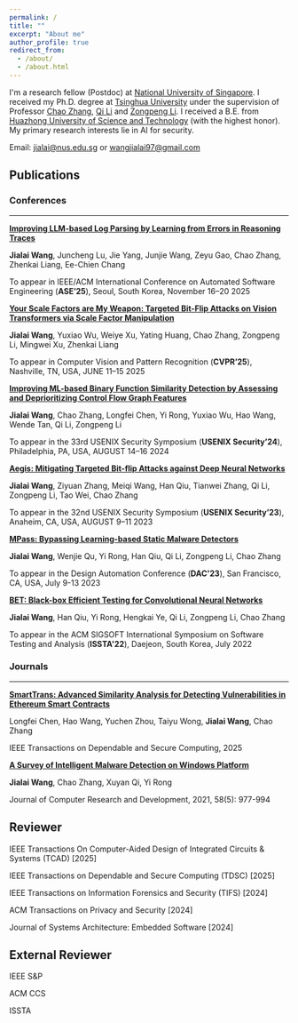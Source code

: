 ```yaml
---
permalink: /
title: ""
excerpt: "About me"
author_profile: true
redirect_from: 
  - /about/
  - /about.html
---
```

I'm a research fellow (Postdoc) at [National University of Singapore](https://www.nus.edu.sg/).
I received my Ph.D. degree at [Tsinghua University](https://www.tsinghua.edu.cn/en/) under the supervision of Professor [Chao Zhang](https://netsec.ccert.edu.cn/people/chaoz), [Qi Li](https://sites.google.com/site/qili2012/) and [Zongpeng Li](https://scholar.google.com/citations?user=UnsBY_AAAAAJ&hl=zh-CN). I received a B.E. from [Huazhong University of Science and Technology](https://english.hust.edu.cn/) (with the highest honor). 
My primary research interests lie in AI for security.

Email: jialai@nus.edu.sg or wangjialai97@gmail.com


Publications
------------------
### Conferences 
------------------
[**Improving LLM-based Log Parsing by Learning from Errors in Reasoning Traces**]()

**Jialai Wang**, Juncheng Lu, Jie Yang, Junjie Wang, Zeyu Gao, Chao Zhang, Zhenkai Liang, Ee-Chien Chang

To appear in IEEE/ACM International Conference on Automated Software Engineering (__ASE’25__), Seoul, South Korea, November 16–20 2025

[**Your Scale Factors are My Weapon: Targeted Bit-Flip Attacks on Vision Transformers via Scale Factor Manipulation**]()

**Jialai Wang**, Yuxiao Wu, Weiye Xu, Yating Huang, Chao Zhang, Zongpeng Li, Mingwei Xu, Zhenkai Liang

To appear in Computer Vision and Pattern Recognition (__CVPR’25__), Nashville, TN, USA, JUNE 11–15 2025

[**Improving ML-based Binary Function Similarity Detection by Assessing and Deprioritizing Control Flow Graph Features**]()

**Jialai Wang**, Chao Zhang, Longfei Chen, Yi Rong, Yuxiao Wu, Hao Wang, Wende Tan, Qi Li, Zongpeng Li

To appear in the 33rd USENIX Security Symposium (__USENIX Security’24__), Philadelphia, PA, USA, AUGUST 14–16 2024

[**Aegis: Mitigating Targeted Bit-flip Attacks against Deep Neural Networks**]()

**Jialai Wang**, Ziyuan Zhang, Meiqi Wang, Han Qiu, Tianwei Zhang, Qi Li, Zongpeng Li, Tao Wei, Chao Zhang

To appear in the 32nd USENIX Security Symposium (__USENIX Security’23__), Anaheim, CA, USA, AUGUST 9–11 2023
    
[**MPass: Bypassing Learning-based Static Malware Detectors**]()

**Jialai Wang**, Wenjie Qu, Yi Rong, Han Qiu, Qi Li, Zongpeng Li, Chao Zhang

To appear in the Design Automation Conference (__DAC'23__), San Francisco, CA, USA, July 9-13 2023
   
[**BET: Black-box Efficient Testing for Convolutional Neural Networks**]()

**Jialai Wang**, Han Qiu, Yi Rong, Hengkai Ye, Qi Li, Zongpeng Li, Chao Zhang

To appear in the ACM SIGSOFT International Symposium on Software Testing and Analysis (**ISSTA'22**), Daejeon, South Korea, July 2022

### Journals  
------------------
[**SmartTrans: Advanced Similarity Analysis for Detecting Vulnerabilities in Ethereum Smart Contracts**]()

Longfei Chen, Hao Wang, Yuchen Zhou, Taiyu Wong, **Jialai Wang**, Chao Zhang

IEEE Transactions on Dependable and Secure Computing, 2025


[**A Survey of Intelligent Malware Detection on Windows Platform**]()

**Jialai Wang**, Chao Zhang, Xuyan Qi, Yi Rong

Journal of Computer Research and Development, 2021, 58(5): 977-994 


Reviewer
------------------
IEEE Transactions On Computer-Aided Design of Integrated Circuits & Systems (TCAD) [2025]

IEEE Transactions on Dependable and Secure Computing (TDSC) [2025]

IEEE Transactions on Information Forensics and Security (TIFS) [2024]

ACM Transactions on Privacy and Security [2024]

Journal of Systems Architecture: Embedded Software [2024]

External Reviewer
------------------
IEEE S&P

ACM CCS

ISSTA 



